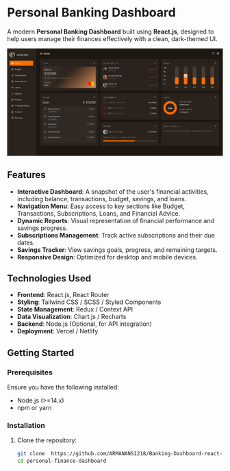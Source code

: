 # Personal Banking Dashboard

A modern **Personal Banking Dashboard** built using **React.js**, designed to help users manage their finances effectively with a clean, dark-themed UI.

![Dashboard Screenshot](./Screenshot.png)

## Features

- **Interactive Dashboard**: A snapshot of the user's financial activities, including balance, transactions, budget, savings, and loans.
- **Navigation Menu**: Easy access to key sections like Budget, Transactions, Subscriptions, Loans, and Financial Advice.
- **Dynamic Reports**: Visual representation of financial performance and savings progress.
- **Subscriptions Management**: Track active subscriptions and their due dates.
- **Savings Tracker**: View savings goals, progress, and remaining targets.
- **Responsive Design**: Optimized for desktop and mobile devices.

## Technologies Used

- **Frontend**: React.js, React Router
- **Styling**: Tailwind CSS / SCSS / Styled Components
- **State Management**: Redux / Context API
- **Data Visualization**: Chart.js / Recharts
- **Backend**: Node.js (Optional, for API integration)
- **Deployment**: Vercel / Netlify

## Getting Started

### Prerequisites

Ensure you have the following installed:
- Node.js (>=14.x)
- npm or yarn

### Installation

1. Clone the repository:
   ```bash
   git clone  https://github.com/ARMANANS1218/Banking-Dashboard-react-pro
   cd personal-finance-dashboard
